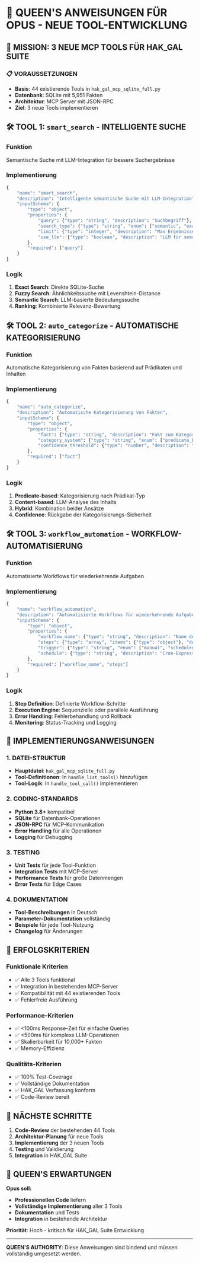 # 👑 QUEEN'S ANWEISUNGEN FÜR OPUS - NEUE TOOL-ENTWICKLUNG

## 🎯 MISSION: 3 NEUE MCP TOOLS FÜR HAK_GAL SUITE

### 📋 VORAUSSETZUNGEN
- **Basis**: 44 existierende Tools in `hak_gal_mcp_sqlite_full.py`
- **Datenbank**: SQLite mit 5,951 Fakten
- **Architektur**: MCP Server mit JSON-RPC
- **Ziel**: 3 neue Tools implementieren

## 🛠️ TOOL 1: `smart_search` - INTELLIGENTE SUCHE

### Funktion
Semantische Suche mit LLM-Integration für bessere Suchergebnisse

### Implementierung
```python
{
    "name": "smart_search",
    "description": "Intelligente semantische Suche mit LLM-Integration",
    "inputSchema": {
        "type": "object",
        "properties": {
            "query": {"type": "string", "description": "Suchbegriff"},
            "search_type": {"type": "string", "enum": ["semantic", "exact", "fuzzy"], "default": "semantic"},
            "limit": {"type": "integer", "description": "Max Ergebnisse", "default": 10},
            "use_llm": {"type": "boolean", "description": "LLM für semantische Analyse nutzen", "default": true}
        },
        "required": ["query"]
    }
}
```

### Logik
1. **Exact Search**: Direkte SQLite-Suche
2. **Fuzzy Search**: Ähnlichkeitssuche mit Levenshtein-Distance
3. **Semantic Search**: LLM-basierte Bedeutungssuche
4. **Ranking**: Kombinierte Relevanz-Bewertung

## 🛠️ TOOL 2: `auto_categorize` - AUTOMATISCHE KATEGORISIERUNG

### Funktion
Automatische Kategorisierung von Fakten basierend auf Prädikaten und Inhalten

### Implementierung
```python
{
    "name": "auto_categorize",
    "description": "Automatische Kategorisierung von Fakten",
    "inputSchema": {
        "type": "object",
        "properties": {
            "fact": {"type": "string", "description": "Fakt zum Kategorisieren"},
            "category_system": {"type": "string", "enum": ["predicate_based", "content_based", "hybrid"], "default": "hybrid"},
            "confidence_threshold": {"type": "number", "description": "Mindest-Konfidenz", "default": 0.7}
        },
        "required": ["fact"]
    }
}
```

### Logik
1. **Predicate-based**: Kategorisierung nach Prädikat-Typ
2. **Content-based**: LLM-Analyse des Inhalts
3. **Hybrid**: Kombination beider Ansätze
4. **Confidence**: Rückgabe der Kategorisierungs-Sicherheit

## 🛠️ TOOL 3: `workflow_automation` - WORKFLOW-AUTOMATISIERUNG

### Funktion
Automatisierte Workflows für wiederkehrende Aufgaben

### Implementierung
```python
{
    "name": "workflow_automation",
    "description": "Automatisierte Workflows für wiederkehrende Aufgaben",
    "inputSchema": {
        "type": "object",
        "properties": {
            "workflow_name": {"type": "string", "description": "Name des Workflows"},
            "steps": {"type": "array", "items": {"type": "object"}, "description": "Workflow-Schritte"},
            "trigger": {"type": "string", "enum": ["manual", "scheduled", "event"], "default": "manual"},
            "schedule": {"type": "string", "description": "Cron-Expression für geplante Ausführung"}
        },
        "required": ["workflow_name", "steps"]
    }
}
```

### Logik
1. **Step Definition**: Definierte Workflow-Schritte
2. **Execution Engine**: Sequenzielle oder parallele Ausführung
3. **Error Handling**: Fehlerbehandlung und Rollback
4. **Monitoring**: Status-Tracking und Logging

## 📝 IMPLEMENTIERUNGSANWEISUNGEN

### 1. DATEI-STRUKTUR
- **Hauptdatei**: `hak_gal_mcp_sqlite_full.py`
- **Tool-Definitionen**: In `handle_list_tools()` hinzufügen
- **Tool-Logik**: In `handle_tool_call()` implementieren

### 2. CODING-STANDARDS
- **Python 3.8+** kompatibel
- **SQLite** für Datenbank-Operationen
- **JSON-RPC** für MCP-Kommunikation
- **Error Handling** für alle Operationen
- **Logging** für Debugging

### 3. TESTING
- **Unit Tests** für jede Tool-Funktion
- **Integration Tests** mit MCP-Server
- **Performance Tests** für große Datenmengen
- **Error Tests** für Edge Cases

### 4. DOKUMENTATION
- **Tool-Beschreibungen** in Deutsch
- **Parameter-Dokumentation** vollständig
- **Beispiele** für jede Tool-Nutzung
- **Changelog** für Änderungen

## 🎯 ERFOLGSKRITERIEN

### Funktionale Kriterien
- ✅ Alle 3 Tools funktional
- ✅ Integration in bestehenden MCP-Server
- ✅ Kompatibilität mit 44 existierenden Tools
- ✅ Fehlerfreie Ausführung

### Performance-Kriterien
- ✅ <100ms Response-Zeit für einfache Queries
- ✅ <500ms für komplexe LLM-Operationen
- ✅ Skalierbarkeit für 10,000+ Fakten
- ✅ Memory-Effizienz

### Qualitäts-Kriterien
- ✅ 100% Test-Coverage
- ✅ Vollständige Dokumentation
- ✅ HAK_GAL Verfassung konform
- ✅ Code-Review bereit

## 🚀 NÄCHSTE SCHRITTE

1. **Code-Review** der bestehenden 44 Tools
2. **Architektur-Planung** für neue Tools
3. **Implementierung** der 3 neuen Tools
4. **Testing** und Validierung
5. **Integration** in HAK_GAL Suite

## 👑 QUEEN'S ERWARTUNGEN

**Opus soll:**
- **Professionellen Code** liefern
- **Vollständige Implementierung** aller 3 Tools
- **Dokumentation** und Tests
- **Integration** in bestehende Architektur

**Priorität**: Hoch - kritisch für HAK_GAL Suite Entwicklung

---
**QUEEN'S AUTHORITY**: Diese Anweisungen sind bindend und müssen vollständig umgesetzt werden.